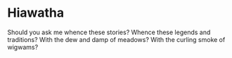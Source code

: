 Hiawatha
========

Should you ask me whence these stories?
Whence these legends and traditions?
With the dew and damp of meadows?
With the curling smoke of wigwams?